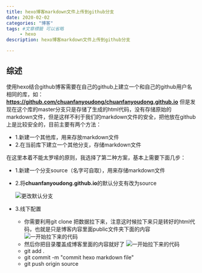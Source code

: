```yaml
---
title: hexo博客markdown文件上传到github分支
date: 2020-02-02
categories: "博客"
tags: #文章標籤 可以省略
     - hexo
description: hexo博客markdown文件上传到github分支

---
```


## 综述

使用hexo结合github博客需要在自己的github上建立一个和自己的github用户名相同的库，如：
**https://github.com/chuanfanyoudong/chuanfanyoudong.github.io**
但是发现在这个库的master分支只是存储了生成的html代码，没有存储原始的markdown文件，但是这样不利于我们的markdown文件的安全，把他放在github上是比较安全的，目前主要有两个方法：
* 1.新建一个其他库，用来存放markdown文件
* 2.在当前库下建立一个其他分支，存储markdown文件

在这里本着不能太罗嗦的原则，我选择了第二种方案，基本上需要下面几步：
* 1.新建一个分支source（名字可自取），用来存储markdown文件 
    
    

* 2.将**chuanfanyoudong.github.io**的默认分支有改为source
    
    ![更改默认分支](../../images/blog/20200202-02.jpg)

* 3.线下配置
    
    * 你需要利用git clone 把数据拉下来，注意这时候拉下来只是转好的html代码，也就是只是博客内容里面public文件夹下面的内容
    ![一开始拉下来的代码](../../images/blog/20200202-03.jpg)
    * 然后你把目录覆盖成博客里面的内容就好了
    ![一开始拉下来的代码](../../images/blog/20200202-04.jpg)
    * git add .
    * git commit -m "commit hexo markdown file"
    * git push origin source

 